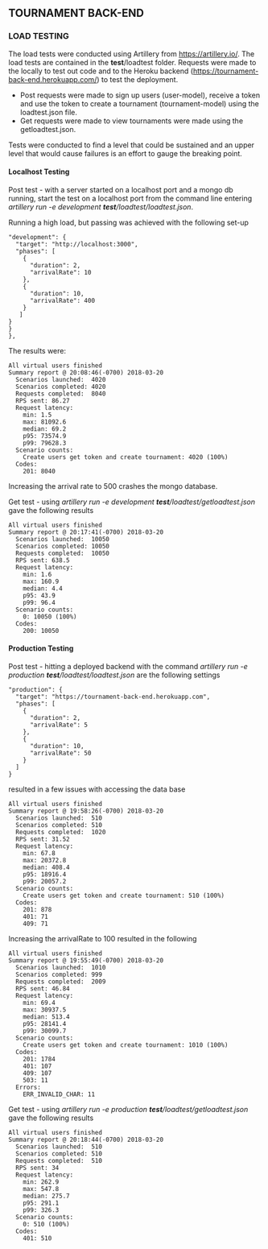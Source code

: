 ## TOURNAMENT BACK-END






### LOAD TESTING

The load tests were conducted using Artillery from https://artillery.io/.   The load tests are contained in the __test__/loadtest folder.  Requests were made to the locally to test out code and to the Heroku backend (https://tournament-back-end.herokuapp.com/) to test the deployment.  
- Post requests were made to sign up users (user-model), receive a token and use the token to create a tournament (tournament-model) using the loadtest.json file.
- Get requests were made to view tournaments were made using the getloadtest.json.

Tests were conducted to find a level that could be sustained and an upper level that would cause failures is an effort to gauge the breaking point.

#### Localhost Testing
Post test - with a server started on a localhost port and a mongo db running, start the test on a localhost port from the command line entering *artillery run -e development __test__/loadtest/loadtest.json*.

Running a high load, but passing was achieved with the following set-up
```
"development": {
  "target": "http://localhost:3000",
  "phases": [
    {
      "duration": 2,
      "arrivalRate": 10
    },
    {
      "duration": 10,
      "arrivalRate": 400
    }
   ]
}
}
},
```
The results were:
```
All virtual users finished
Summary report @ 20:08:46(-0700) 2018-03-20
  Scenarios launched:  4020
  Scenarios completed: 4020
  Requests completed:  8040
  RPS sent: 86.27
  Request latency:
    min: 1.5
    max: 81092.6
    median: 69.2
    p95: 73574.9
    p99: 79628.3
  Scenario counts:
    Create users get token and create tournament: 4020 (100%)
  Codes:
    201: 8040
```

Increasing the arrival rate to 500 crashes the mongo database.

Get test - using *artillery run -e development __test__/loadtest/getloadtest.json*
gave the following results
```
All virtual users finished
Summary report @ 20:17:41(-0700) 2018-03-20
  Scenarios launched:  10050
  Scenarios completed: 10050
  Requests completed:  10050
  RPS sent: 638.5
  Request latency:
    min: 1.6
    max: 160.9
    median: 4.4
    p95: 43.9
    p99: 96.4
  Scenario counts:
    0: 10050 (100%)
  Codes:
    200: 10050
```


#### Production Testing
Post test - hitting a deployed backend with the command *artillery run -e production __test__/loadtest/loadtest.json* are the following settings
```
"production": {
  "target": "https://tournament-back-end.herokuapp.com",
  "phases": [
    {
      "duration": 2,
      "arrivalRate": 5
    },
    {
      "duration": 10,
      "arrivalRate": 50
    }
  ]
}
```
resulted in a few issues with accessing the data base
```
All virtual users finished
Summary report @ 19:58:26(-0700) 2018-03-20
  Scenarios launched:  510
  Scenarios completed: 510
  Requests completed:  1020
  RPS sent: 31.52
  Request latency:
    min: 67.8
    max: 20372.8
    median: 408.4
    p95: 18916.4
    p99: 20057.2
  Scenario counts:
    Create users get token and create tournament: 510 (100%)
  Codes:
    201: 878
    401: 71
    409: 71
```

Increasing the arrivalRate to 100 resulted in the following
```
All virtual users finished
Summary report @ 19:55:49(-0700) 2018-03-20
  Scenarios launched:  1010
  Scenarios completed: 999
  Requests completed:  2009
  RPS sent: 46.84
  Request latency:
    min: 69.4
    max: 30937.5
    median: 513.4
    p95: 28141.4
    p99: 30099.7
  Scenario counts:
    Create users get token and create tournament: 1010 (100%)
  Codes:
    201: 1784
    401: 107
    409: 107
    503: 11
  Errors:
    ERR_INVALID_CHAR: 11
```

Get test - using *artillery run -e production __test__/loadtest/getloadtest.json*
gave the following results
```
All virtual users finished
Summary report @ 20:18:44(-0700) 2018-03-20
  Scenarios launched:  510
  Scenarios completed: 510
  Requests completed:  510
  RPS sent: 34
  Request latency:
    min: 262.9
    max: 547.8
    median: 275.7
    p95: 291.1
    p99: 326.3
  Scenario counts:
    0: 510 (100%)
  Codes:
    401: 510
```
